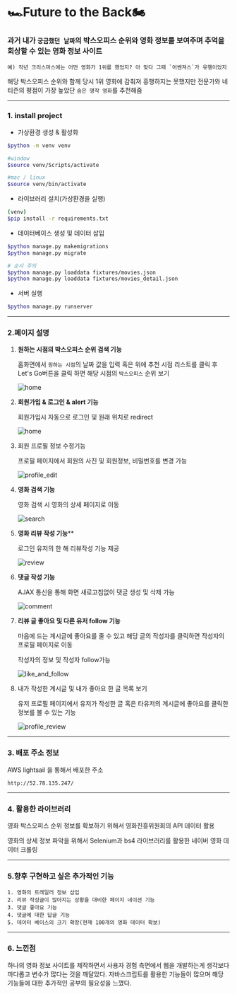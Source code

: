 # 											🏎Future to the Back🏍



### 과거 내가 `궁금했던 날짜`의 박스오피스 순위와 영화 정보를 보여주며 추억을 회상할 수 있는 영화 정보 사이트

```
예) 작년 크리스마스에는 어떤 영화가 1위를 했었지? 아 맞다 그때 `어벤져스`가 유행이었지
```

해당 박스오피스 순위와 함께 당시 1위 영화에 감춰져 흥행하지는 못했지만 전문가와 네티즌의 평점이 가장 높았단 `숨은 명작 영화`를 추천해줌



------

### 1. install project

- 가상환경 생성 & 활성화

```bash
$python -m venv venv

#window
$source venv/Scripts/activate

#mac / linux
$source venv/bin/activate
```

- 라이브러리 설치(가상환경을 실행)

```bash
(venv)
$pip install -r requirements.txt
```

- 데이터베이스 생성 및 데이터 삽입

```bash
$python manage.py makemigrations
$python manage.py migrate

# 순서 주의
$python manage.py loaddata fixtures/movies.json
$python manage.py loaddata fixtures/movies_detail.json
```

- 서버 실행

```bash
$python manage.py runserver
```

---

### 2.페이지 설명

1. **원하는 시점의 박스오피스 순위 검색 기능**

   홈화면에서  `원하는 시점`의 날짜 값을 입력 혹은 위에 추천 시점 리스트를 클릭 후 Let's Go버튼을 클릭
   하면 해당 시점의 `박스오피스` 순위 보기

   ![home](./images/home.gif)



2. **회원가입 & 로그인 & alert 기능**

   회원가입시 자동으로 로그인 및 원래 위치로 redirect 

   ![home](./images/signup.gif)



3. 회원 프로필 정보 수정기능

   프로필 페이지에서 회원의 사진 및 회원정보, 비밀번호를 변경 가능

   ![profile_edit](.\images\profile_edit.gif)

4. **영화 검색 기능**

   영화 검색 시 영화의 상세 페이지로 이동

   ![search](.\images\search.gif)



5. **영화 리뷰 작성 기능****

   로그인 유저의 한 해 리뷰작성 기능 제공

   ![review](.\images\review.gif)



6. **댓글 작성 기능**

   AJAX 통신을 통해 화면 새로고침없이 댓글 생성 및 삭제 가능

   ![comment](.\images\comment.gif)



7. **리뷰 글 좋아요 및 다른 유저 follow 기능**

   마음에 드는 계시글에 좋아요를 줄 수 있고 해당 글의 작성자를 클릭하면 작성자의 프로필 페이지로 이동 

   작성자의 정보 및 작성자 follow가능

   ![like_and_follow](.\images\like_and_follow.gif)

   

8. 내가 작성한 계시글 및 내가 좋아요 한 글 목록 보기

   유저 프로필 페이지에서 유저가 작성한 글 혹은 타유저의 계시글에 좋아요를 클릭한 정보를 볼 수 있는 기능

   ![profile_review](.\images\profile_review.gif)



---

### 3. 배포 주소 정보

AWS lightsail 을 통해서 배포한 주소 

```
http://52.78.135.247/
```



---

### 4. 활용한 라이브러리 

영화 박스오피스 순위 정보를 확보하기 위해서 영화진흥위원회의 API 데이터 활용

영화의 상세 정보 파악을 위해서 Selenium과 bs4 라이브러리를 활용한 네이버 영화 데이터 크롤링



---



### 5.향후 구현하고 싶은  추가적인 기능

	1. 영화의 트레일러 정보 삽입
 	2. 리뷰 작성글이 많아지는 상황을 대비한 페이지 네이션 기능
 	3. 댓글 좋아요 기능
 	4. 댓글에 대한 답글 기능
 	5. 데이터 베이스의 크기 확장(현재 100개의 영화 데이터 확보)



---

### 6. 느낀점

하나의 영화 정보 사이트를 제작하면서 사용자 경험 측면에서 웹을 개발하는게 생각보다 까다롭고 변수가 많다는 것을 깨달았다. 자바스크립트를 활용한 기능들이 많으며 해당 기능들에 대한 추가적인 공부의 필요성을 느꼈다. 